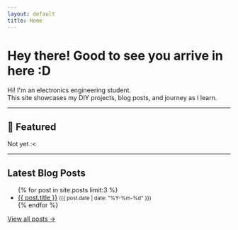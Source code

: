 ```yaml
---
layout: default
title: Home
---
```


# Hey there! Good to see you arrive in here :D

Hi! I'm an electronics engineering student.  
This site showcases my DIY projects, blog posts, and journey as I learn.

---
## 🌠 Featured
Not yet :<

---
## Latest Blog Posts
<ul>
  {% for post in site.posts limit:3 %}
    <li>
      <a href="{{ post.url }}">{{ post.title }}</a>  
      <small>({{ post.date | date: "%Y-%m-%d" }})</small>
    </li>
  {% endfor %}
</ul>

[View all posts ->](/blog)
